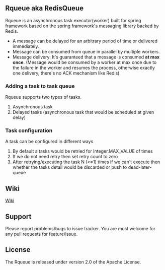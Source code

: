 

Rqueue aka RedisQueue
----------------------
Rqueue is an asynchronous task executor(worker) built for spring framework based on the spring framework's messaging library backed by Redis.


* A message can be delayed for an arbitrary period of time or delivered immediately. 
* Message can be consumed from queue in parallel by multiple workers.
* Message delivery: It's guaranteed that a message is consumed **at max once**.  (Message would be consumed by a worker at max once due to the failure in the worker and resumes the process, otherwise exactly one delivery, there's no ACK mechanism like Redis)


### Adding a task to task queue
Rqueue supports two types of tasks.
1. Asynchronous task
2. Delayed tasks (asynchronous task that would be scheduled at given delay)


### Task configuration
A task can be configured in different ways
1. By default a tasks would be retried for Integer.MAX_VALUE of times
2. If we do not need retry then set retry count to zero
3. After retrying/executing the task N (>=1) times if we can't execute then whether the tasks detail would be discarded or push to dead-later-queue

## Wiki

[Wiki](https://github.com/sonus21/rqueue/wiki)

## Support
Please report problems/bugs to issue tracker. You are most welcome for any pull requests for feature/issue.

## License
The Rqueue is released under version 2.0 of the Apache License.



    
